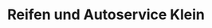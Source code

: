 ---
title: "Reifen und Autoservice Klein"
url: /schmelz/reifen-und-autoservice-klein/
shop: Autowerkstatt
---